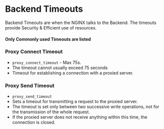 # Backend Timeouts
Backend Timeouts are when the NGINX talks to the Backend. The timeouts provide Security & Efficient use of resources.

#### Only Commonly used Timeouts are listed

### Proxy Connect Timeout
- `proxy_connect_timeout` - Max 75s.
- The timeout cannot usually exceed 75 seconds
- Timeout for establishing a connection with a proxied server.

### Proxy Send Timeout
- `proxy_send_timeout`
- Sets a timeout for transmitting a request to the proxied server. 
- The timeout is set only between two successive write operations, not for the transmission of the whole request. 
- If the proxied server does not receive anything within this time, the connection is closed.
